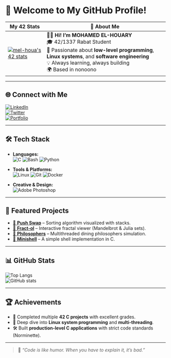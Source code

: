 
# 👋 Welcome to My GitHub Profile!

| My 42 Stats | 💫 About Me |
| --- | --- |
| [![mel-houa's 42 stats](https://badge.mediaplus.ma/binary/mel-houa)](https://profile.intra.42.fr/users/mel-houa) | 👨‍💻 **Hi! I’m MOHAMED EL-HOUARY** <br> 🎓 42/1337 Rabat Student <br> 🚀 Passionate about **low-level programming**, **Linux systems**, and **software engineering** <br> 💡 Always learning, always building <br> 🌍 Based in  nonoono |

---

## 🌐 Connect with Me
[![LinkedIn](https://img.shields.io/badge/LinkedIn-%230077B5.svg?logo=linkedin&logoColor=white)](https://www.linkedin.com/in/mohamed-el-houary-9b615b361/)  
[![Twitter](https://img.shields.io/badge/Twitter-%231DA1F2.svg?logo=twitter&logoColor=white)](https://twitter.com/YOUR-TWITTER/)  
[![Portfolio](https://img.shields.io/badge/Portfolio-%23000000.svg?logo=firefox&logoColor=white)](https://your-portfolio-link.com)

---

## 🛠️ Tech Stack
- **Languages:**  
  ![C](https://img.shields.io/badge/C-%2300599C.svg?style=for-the-badge&logo=c&logoColor=white)
  ![Bash](https://img.shields.io/badge/Bash-%234EAA25.svg?style=for-the-badge&logo=gnu-bash&logoColor=white)
  ![Python](https://img.shields.io/badge/Python-%233776AB.svg?style=for-the-badge&logo=python&logoColor=white)

- **Tools & Platforms:**  
  ![Linux](https://img.shields.io/badge/Linux-FCC624.svg?style=for-the-badge&logo=linux&logoColor=black)
  ![Git](https://img.shields.io/badge/Git-%23F05032.svg?style=for-the-badge&logo=git&logoColor=white)
  ![Docker](https://img.shields.io/badge/Docker-%230db7ed.svg?style=for-the-badge&logo=docker&logoColor=white)

- **Creative & Design:**  
  ![Adobe Photoshop](https://img.shields.io/badge/Photoshop-%2331A8FF.svg?style=for-the-badge&logo=adobephotoshop&logoColor=white)

---

## 📌 Featured Projects
- [🔗 **Push Swap**](https://github.com/YOUR-USERNAME/push_swap) – Sorting algorithm visualized with stacks.
- [🔗 **Fract-ol**](https://github.com/YOUR-USERNAME/fract-ol) – Interactive fractal viewer (Mandelbrot & Julia sets).
- [🔗 **Philosophers**](https://github.com/YOUR-USERNAME/philosophers) – Multithreaded dining philosophers simulation.
- [🔗 **Minishell**](https://github.com/YOUR-USERNAME/minishell) – A simple shell implementation in C.

---

## 📊 GitHub Stats
![Top Langs](https://github-readme-stats.vercel.app/api/top-langs/?username=M-elhouary&theme=shades-of-purple&hide_border=false&layout=compact)  
![GitHub stats](https://github-readme-stats.vercel.app/api?username=M-elhouary&show_icons=true&theme=shades-of-purple)

---

## 🏆 Achievements
- 🎯 Completed multiple **42 C projects** with excellent grades.
- 🐧 Deep dive into **Linux system programming** and **multi-threading**.
- 🛠️ Built **production-level C applications** with strict code standards (Norminette).

---

> 💬 *“Code is like humor. When you have to explain it, it’s bad.”*  

